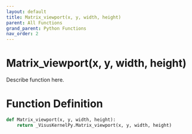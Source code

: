 ```yaml
---
layout: default
title: Matrix_viewport(x, y, width, height)
parent: All Functions
grand_parent: Python Functions
nav_order: 2
---
```


# Matrix_viewport(x, y, width, height)

Describe function here.

# Function Definition

```python
def Matrix_viewport(x, y, width, height):
    return _VisusKernelPy.Matrix_viewport(x, y, width, height)
```